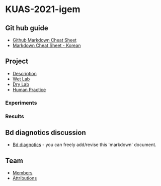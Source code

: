 # KUAS-2021-igem

## Git hub guide
* [Github Markdown Cheat Sheet](https://github.com/adam-p/markdown-here/wiki/Markdown-Cheatsheet)
* [Markdown Cheat Sheet - Korean](https://github.com/tiimgreen/github-cheat-sheet/blob/master/README.ko.md)

## Project
* [Description](https://github.com/KUAS2021/KUAS-2021-igem/blob/main/Description.md)
* [Wet Lab](https://github.com/KUAS2021/KUAS-2021-igem/blob/main/WetLab.md)
* [Dry Lab](https://github.com/KUAS2021/KUAS-2021-igem/blob/main/DryLab.md)
* [Human Practice](https://github.com/KUAS-Korea/KUAS-2021-igem/blob/main/HumanPractice.md)

### Experiments
### Results

## Bd diagnotics discussion
* [Bd diagnotics](https://github.com/KUAS2021/KUAS-2021-igem/blob/main/Bd.md) - you can freely add/revise this 'markdown' document.
## Team
* [Members]()
* [Attributions]()

